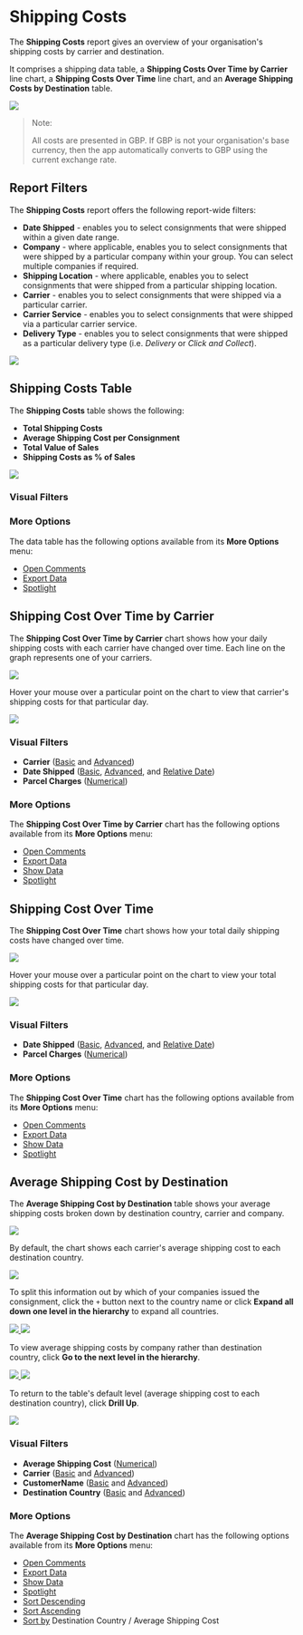 # Shipping Costs

The **Shipping Costs** report gives an overview of your organisation's shipping costs by carrier and destination. 

It comprises a shipping data table, a **Shipping Costs Over Time by Carrier** line chart, a **Shipping Costs Over Time** line chart, and an **Average Shipping Costs by Destination** table.

<a href="../images/reports/costs.png" target="_blank">
    <img src="../images/reports/costs.png"/>
</a>

> <span class="note-header">Note:</span>
>
> All costs are presented in GBP. If GBP is not your organisation's base currency, then the app automatically converts to GBP using the current exchange rate. 

## Report Filters

The **Shipping Costs** report offers the following report-wide filters:

* **Date Shipped** - enables you to select consignments that were shipped within a given date range.
* **Company** - where applicable, enables you to select consignments that were shipped by a particular company within your group. You can select multiple companies if required.
* **Shipping Location** - where applicable, enables you to select consignments that were shipped from a particular shipping location.
* **Carrier** - enables you to select consignments that were shipped via a particular carrier.
* **Carrier Service** - enables you to select consignments that were shipped via a particular carrier service.
* **Delivery Type** - enables you to select consignments that were shipped as a particular delivery type (i.e. *Delivery* or *Click and Collect*).

<a href="../images/reports/costs-left-filter.png" target="_blank">
    <img src="../images/reports/costs-left-filter.png"/>
</a>

## Shipping Costs Table

The **Shipping Costs** table shows the following:

* **Total Shipping Costs**
* **Average Shipping Cost per Consignment**
* **Total Value of Sales**
* **Shipping Costs as % of Sales**

<a href="../images/reports/costs-table.png" target="_blank">
    <img src="../images/reports/costs-table.png"/>
</a>

### Visual Filters

### More Options

The data table has the following options available from its **More Options** menu:

* [Open Comments](/reports/reports.html#open-comments)
* [Export Data](/reports/reports.html#export-data)
* [Spotlight](/reports/reports.html#spotlight)

## Shipping Cost Over Time by Carrier

The **Shipping Cost Over Time by Carrier** chart shows how your daily shipping costs with each carrier have changed over time. Each line on the graph represents one of your carriers.

<a href="../images/reports/costs-over-time-carrier.png" target="_blank">
    <img src="../images/reports/costs-over-time-carrier.png"/>
</a>

Hover your mouse over a particular point on the chart to view that carrier's shipping costs for that particular day.

<a href="../images/reports/costs-over-time-carrier-highlight.png" target="_blank">
    <img src="../images/reports/costs-over-time-carrier-highlight.png"/>
</a>

### Visual Filters

* **Carrier** ([Basic](/reports/reports.html#using-basic-filters) and [Advanced](/reports/reports.html#using-advanced-filters))
* **Date Shipped** ([Basic](/reports/reports.html#using-basic-filters), [Advanced](/reports/reports.html#using-advanced-filters), and [Relative Date](/reports/reports.html#using-relative-date-filters))
* **Parcel Charges** ([Numerical](/reports/reports.html#using-numerical-filters))

### More Options

The **Shipping Cost Over Time by Carrier** chart has the following options available from its **More Options** menu:

* [Open Comments](/reports/reports.html#open-comments)
* [Export Data](/reports/reports.html#export-data)
* [Show Data](/reports/reports.html#show-data)
* [Spotlight](/reports/reports.html#spotlight)

## Shipping Cost Over Time

The **Shipping Cost Over Time** chart shows how your total daily shipping costs have changed over time.

<a href="../images/reports/costs-over-time.png" target="_blank">
    <img src="../images/reports/costs-over-time.png"/>
</a>

Hover your mouse over a particular point on the chart to view your total shipping costs for that particular day.

<a href="../images/reports/costs-over-time-highlight.png" target="_blank">
    <img src="../images/reports/costs-over-time-highlight.png"/>
</a>

### Visual Filters

* **Date Shipped** ([Basic](/reports/reports.html#using-basic-filters), [Advanced](/reports/reports.html#using-advanced-filters), and [Relative Date](/reports/reports.html#using-relative-date-filters))
* **Parcel Charges** ([Numerical](/reports/reports.html#using-numerical-filters))

### More Options

The **Shipping Cost Over Time** chart has the following options available from its **More Options** menu:

* [Open Comments](/reports/reports.html#open-comments)
* [Export Data](/reports/reports.html#export-data)
* [Show Data](/reports/reports.html#show-data)
* [Spotlight](/reports/reports.html#spotlight)

## Average Shipping Cost by Destination

The **Average Shipping Cost by Destination** table shows your average shipping costs broken down by destination country, carrier and company.

<a href="../images/reports/costs-destination.png" target="_blank">
    <img src="../images/reports/costs-destination.png"/>
</a>

By default, the chart shows each carrier's average shipping cost to each destination country. 

<a href="../images/reports/costs-destination-min.png" target="_blank">
    <img src="../images/reports/costs-destination-min.png"/>
</a>

To split this information out by which of your companies issued the consignment, click the `+` button next to the country name or click **Expand all down one level in the hierarchy** to expand all countries.

<a href="../images/reports/costs-destination-expand.png" target="_blank">
    <img src="../images/reports/costs-destination-expand.png"/>
</a>

<a href="../images/reports/costs-destination.png" target="_blank">
    <img src="../images/reports/costs-destination.png"/>
</a>

To view average shipping costs by company rather than destination country, click **Go to the next level in the hierarchy**.

<a href="../images/reports/costs-destination-next-level.png" target="_blank">
    <img src="../images/reports/costs-destination-next-level.png"/>
</a>

<a href="../images/reports/costs-destination-company.png" target="_blank">
    <img src="../images/reports/costs-destination-company.png"/>
</a>

To return to the table's default level (average shipping cost to each destination country), click **Drill Up**. 

<a href="../images/reports/costs-destination-drill-up.png" target="_blank">
    <img src="../images/reports/costs-destination-drill-up.png"/>
</a>

### Visual Filters

* **Average Shipping Cost** ([Numerical](/reports/reports.html#using-numerical-filters))
* **Carrier** ([Basic](/reports/reports.html#using-basic-filters) and [Advanced](/reports/reports.html#using-advanced-filters))
* **CustomerName** ([Basic](/reports/reports.html#using-basic-filters) and [Advanced](/reports/reports.html#using-advanced-filters))
* **Destination Country** ([Basic](/reports/reports.html#using-basic-filters) and [Advanced](/reports/reports.html#using-advanced-filters))

### More Options

The **Average Shipping Cost by Destination** chart has the following options available from its **More Options** menu:

* [Open Comments](/reports/reports.html#open-comments)
* [Export Data](/reports/reports.html#export-data)
* [Show Data](/reports/reports.html#show-data)
* [Spotlight](/reports/reports.html#spotlight)
* [Sort Descending](/reports/reports.html#sort-descending--ascending--sort-by)
* [Sort Ascending](/reports/reports.html#sort-descending--ascending--sort-by)
* [Sort by](/reports/reports.html#sort-descending--ascending--sort-by) Destination Country / Average Shipping Cost